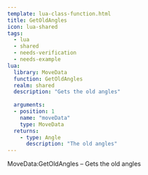 ```yaml
---
template: lua-class-function.html
title: GetOldAngles
icon: lua-shared
tags:
  - lua
  - shared
  - needs-verification
  - needs-example
lua:
  library: MoveData
  function: GetOldAngles
  realm: shared
  description: "Gets the old angles"
  
  arguments:
  - position: 1
    name: "moveData"
    type: MoveData
  returns:
    - type: Angle
      description: "The old angles"
---
```


<div class="lua__search__keywords">
MoveData:GetOldAngles &#x2013; Gets the old angles
</div>
